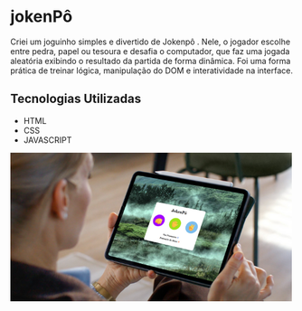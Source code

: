 
<h1>jokenPô</h1>

<p>Criei um joguinho simples e divertido de Jokenpô . Nele, o jogador escolhe entre pedra, papel ou tesoura e desafia o computador, que faz uma jogada aleatória exibindo o resultado da partida de forma dinâmica. Foi uma forma prática de treinar lógica, manipulação do DOM e interatividade na interface.</p>



<h2>Tecnologias Utilizadas</h2>
<ul>
  <li>HTML</li>
  <li>CSS</li>
  <li>JAVASCRIPT</li>
</ul>


![Preview do Jokenpô](https://raw.githubusercontent.com/GeorgiaSouza24/Jokenp-/refs/heads/master/img/Captura%20de%20tela%202025-06-17%20215216.png)
